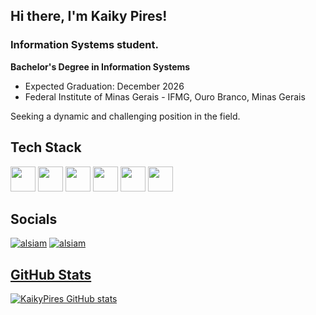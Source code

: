 ## Hi there, I'm Kaiky Pires!

### Information Systems student.

**Bachelor's Degree in Information Systems**
  - Expected Graduation: December 2026
  - Federal Institute of Minas Gerais - IFMG, Ouro Branco, Minas Gerais

Seeking a dynamic and challenging position in the field.

## Tech Stack
<p>
    <img height="40" width="40" src="https://cdn.jsdelivr.net/gh/devicons/devicon/icons/java/java-original.svg" />
    <img height="40" width="40" src="https://img.icons8.com/?size=100&id=90519&format=png&color=000000" />
   <img height="40" width="40" src="https://img.icons8.com/?size=100&id=bzf0DqjXFHIW&format=png&color=000000" />
    <img height="40" width="40" src="https://img.icons8.com/?size=100&id=20909&format=png&color=000000" />
    <img height="40" width="40" src="https://img.icons8.com/?size=100&id=21278&format=png&color=000000" />
    <img height="40" width="40" src="https://img.icons8.com/?size=100&id=uHZV38hOzCFA&format=png&color=000000" />
   
</p>

## Socials
<p align="left">
  <a href="https://www.linkedin.com/in/kaiky-pires/"><img src="https://img.shields.io/badge/LinkedIn-0077B5?style=for-the-badge&logo=linkedin&logoColor=white" alt="alsiam"/></a>
  <a href="mailto:kaiky.pires@yahoo.com.br"><img src="https://img.shields.io/badge/email-F14336?style=for-the-badge&logo=gmail&logoColor=white" alt="alsiam"/>
</p>

## GitHub Stats

![KaikyPires GitHub stats](https://github-readme-stats.vercel.app/api?username=KaikyPires&show_icons=true&theme=transparent)
